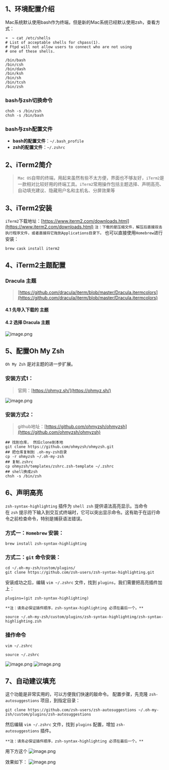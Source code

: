 ## 1、环境配置介绍
Mac系统默认使用bash作为终端，但是新的Mac系统已经默认使用zsh，查看方式：
```shell
➜  ~ cat /etc/shells
# List of acceptable shells for chpass(1).
# Ftpd will not allow users to connect who are not using
# one of these shells.

/bin/bash
/bin/csh
/bin/dash
/bin/ksh
/bin/sh
/bin/tcsh
/bin/zsh
```
### bash与zsh切换命令
```shell
chsh -s /bin/zsh
chsh -s /bin/bash
```
### bash与zsh配置文件

- **bash的配置文件**：`~/.bash_profile`
- **zsh的配置文件**：`~/.zshrc`

## 2、iTerm2简介
> `Mac OS`自带的终端，用起来虽然有些不太方便，界面也不够友好，`iTerm2`是一款相对比较好用的终端工具。`iTerm2`常用操作包括主题选择、声明高亮、自动填充建议、隐藏用户名和主机名、分屏效果等


## **3、iTerm2**安装
`iTerm2`下载地址：[https://www.iterm2.com/downloads.html](https://www.iterm2.com/downloads.html)
`注：下载的是压缩文件，解压后直接双击执行程序文件，或者直接将它拖到Applications目录下。`
也可以直接使用`Homebrew`进行安装：
```shell
brew cask install iterm2
```

## 4、iTerm2主题配置
### Dracula 主题
> [https://github.com/dracula/iterm/blob/master/Dracula.itermcolors](https://github.com/dracula/iterm/blob/master/Dracula.itermcolors)


#### 4.1 先导入下载的 主题
#### 4.2 选择 Dracula 主题
![image.png](https://cdn.fpic.top/docs/0/2024/png/20240910140949740.png)

## 5、配置Oh My Zsh
`Oh My Zsh` 是对主题的进一步扩展。

### 安装方式1：
> 官网：[https://ohmyz.sh/](https://ohmyz.sh/)

 ![image.png](https://cdn.fpic.top/docs/0/2024/png/20240910140952627.png)
### 安装方式2：
> github地址：[https://github.com/ohmyzsh/ohmyzsh](https://github.com/ohmyzsh/ohmyzsh)

```shell
## 找到仓库， 然后clone到本地
git clone https://github.com/ohmyzsh/ohmyzsh.git
## 把仓库复制到 .oh-my-zsh目录
cp -r ohmyzsh ~/.oh-my-zsh
## 复制.zshrc
cp ohmyzsh/templates/zshrc.zsh-template ~/.zshrc
## shell换成zsh
chsh -s /bin/zsh
```

## 6、声明高亮
`zsh-syntax-highlighting` 插件为 `shell zsh` 提供语法高亮显示。当命令在 `zsh` 提示符下输入到交互式终端时，它可以突出显示命令。这有助于在运行命令之前检查命令，特别是捕获语法错误。
### 方式一：`Homebrew` 安装：
```shell
brew install zsh-syntax-highlighting
```
### 方式二：`git` 命令安装：
```shell
cd ~/.oh-my-zsh/custom/plugins/
git clone https://github.com/zsh-users/zsh-syntax-highlighting.git
```
安装成功之后，编辑 `vim ~/.zshrc` 文件，找到 `plugins`，我们需要把高亮插件加上：
```
plugins=(git zsh-syntax-highlighting)
```

`**注：请务必保证插件顺序，zsh-syntax-highlighting 必须在最后一个。**`

```shell
source ~/.oh-my-zsh/custom/plugins/zsh-syntax-highlighting/zsh-syntax-highlighting.zsh
```
### 操作命令
```shell
vim ~/.zshrc

source ~/.zshrc
```
![image.png](https://cdn.fpic.top/docs/0/2024/png/20240910133101741.png)
![image.png](https://cdn.fpic.top/docs/0/2024/png/20240910133103633.png)

## 7、自动建议填充
这个功能是非常实用的，可以方便我们快速的敲命令。
配置步骤，先克隆 `zsh-autosuggestions` 项目，到指定目录：
```shell
git clone https://github.com/zsh-users/zsh-autosuggestions ~/.oh-my-zsh/custom/plugins/zsh-autosuggestions
```
然后编辑 `vim ~/.zshrc` 文件，找到 `plugins` 配置，增加 `zsh-autosuggestions` 插件。

`**注：请务必保证插件顺序，zsh-syntax-highlighting 必须在最后一个。**`

用下方这个
![image.png](https://cdn.fpic.top/docs/0/2024/png/20240910133106160.png)

效果如下：
![image.png](https://cdn.fpic.top/docs/0/2024/png/20240910133107168.png)
